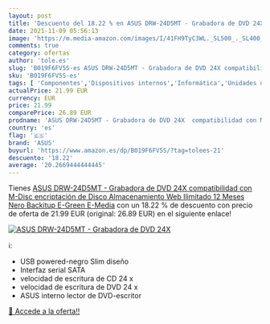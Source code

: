 ```yaml
---
layout: post
title: 'Descuento del 18.22 % en ASUS DRW-24D5MT - Grabadora de DVD 24X  '
date: 2021-11-09 05:56:13
image: 'https://m.media-amazon.com/images/I/41FH9TyC3WL._SL500_._SL400_.jpg'
comments: true
category: ofertas
author: 'tole.es'
slug: 'B019F6FV5S-es ASUS DRW-24D5MT - Grabadora de DVD 24X compatibilidad con...'
sku: 'B019F6FV5S-es'
tags: [ 'Componentes','Dispositivos internos','Informática','Unidades de CD y DVD internas','Unidades de disco óptico internas','asus', ]
actualPrice: 21.99 EUR
currency: EUR
price: 21.99
comparePrice: 26.89 EUR
prodname: 'ASUS DRW-24D5MT - Grabadora de DVD 24X  compatibilidad con M-Disc  encriptación de Disco  Almacenamiento Web Ilimitado  12 Meses   Nero Backitup  E-Green  E-Media'
country: 'es'
flag: '🇪🇸'
brand: 'ASUS'
buyurl: 'https://www.amazon.es/dp/B019F6FV5S/?tag=tolees-21'
descuento: '18.22'
average: '20.2669444444445'
---
```


Tienes [ASUS DRW-24D5MT - Grabadora de DVD 24X  compatibilidad con M-Disc  encriptación de Disco  Almacenamiento Web Ilimitado  12 Meses   Nero Backitup  E-Green  E-Media](https://www.amazon.es/dp/B019F6FV5S/?tag=tolees-21) con un 18.22 % de descuento con precio de oferta de 21.99 EUR (original: 26.89 EUR) en el siguiente enlace!

[![ASUS DRW-24D5MT - Grabadora de DVD 24X  ](https://m.media-amazon.com/images/I/41FH9TyC3WL._SL500_._SL400_.jpg)](https://www.amazon.es/dp/B019F6FV5S/?tag=tolees-21)

ℹ️:

- USB powered-negro Slim diseño
- Interfaz serial SATA
- velocidad de escritura de CD 24 x
- velocidad de escritura de DVD 24 x
- ASUS interno lector de DVD-escritor

[🛒 Accede a la oferta!!](https://www.amazon.es/dp/B019F6FV5S/?tag=tolees-21)
